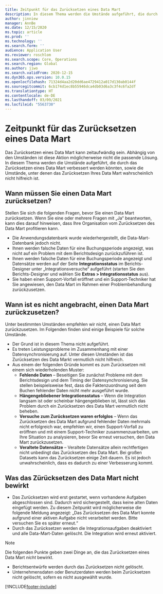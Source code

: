 ```yaml
---
title: Zeitpunkt für das Zurücksetzen eines Data Mart
description: In diesem Thema werden die Umstände aufgeführt, die durch das Zurücksetzen eines Data Mart verbessert werden könnten, und die Umstände, unter denen das Zurücksetzen Ihres Data Mart wahrscheinlich nicht hilfreich ist.
author: jinniew
manager: AnnBe
ms.date: 12/15/2020
ms.topic: article
ms.prod: ''
ms.technology: ''
ms.search.form: ''
audience: Application User
ms.reviewer: roschlom
ms.search.scope: Core, Operations
ms.search.region: Global
ms.author: jiwo
ms.search.validFrom: 2020-12-15
ms.dyn365.ops.version: 10.0.15
ms.openlocfilehash: 71324d4aa2d20dd6ae4729412a017d130ab0144f
ms.sourcegitcommit: 6cb174d1ec8b55946dca4db03d6a3c3f4c6fa2df
ms.translationtype: HT
ms.contentlocale: de-DE
ms.lasthandoff: 03/09/2021
ms.locfileid: "5563730"
---
```

# <a name="when-to-reset-a-data-mart"></a>Zeitpunkt für das Zurücksetzen eines Data Mart

Das Zurücksetzen eines Data Mart kann zeitaufwändig sein. Abhängig von den Umständen ist diese Aktion möglicherweise nicht die passende Lösung. In diesem Thema werden die Umstände aufgeführt, die durch das Zurücksetzen eines Data Mart verbessert werden könnten, sowie die Umstände, unter denen das Zurücksetzen Ihres Data Mart wahrscheinlich nicht hilfreich ist.  

## <a name="when-do-you-need-to-do-a-data-mart-reset"></a>Wann müssen Sie einen Data Mart zurücksetzen?
Stellen Sie sich die folgenden Fragen, bevor Sie einen Data Mart zurücksetzen. Wenn Sie eine oder mehrere Fragen mit „Ja“ beantworten, kann dies darauf hinweisen, dass Ihre Organisation vom Zurücksetzen des Data Mart profitieren kann.

- Die Anwendungsdatenbank wurde wiederhergestellt, die Data-Mart-Datenbank jedoch nicht.
- Ihnen werden falsche Daten für eine Buchungsperiode angezeigt, was nicht auf ein Problem mit dem Berichtsdesign zurückzuführen ist.
- Ihnen werden falsche Daten für eine Buchungsperiode angezeigt und Datensätze werden auf der Seite **Integrationsstatus** im Berichts-Designer unter „Integrationsversuche“ aufgeführt (starten Sie den Berichts-Designer und wählen Sie **Extras > Integrationsstatus** aus).
- Sie haben einen Support-Vorfall eröffnet und ein Support-Techniker hat Sie angewiesen, den Data Mart im Rahmen einer Problembehandlung zurückzusetzen.
 
## <a name="when-its-not-appropriate-to-reset-a-data-mart"></a>Wann ist es nicht angebracht, einen Data Mart zurückzusetzen?
Unter bestimmten Umständen empfehlen wir nicht, einen Data Mart zurückzusetzen. Im Folgenden finden sind einige Beispiele für solche Umstände. 

- Der Grund ist in diesem Thema nicht aufgeführt.
- Es treten Leistungsprobleme im Zusammenhang mit einer Datensynchronisierung auf. Unter diesen Umständen ist das Zurücksetzen des Data Markt vermutlich nicht hilfreich.
- Aus einem der folgenden Gründe kommt es zum Zurücksetzen mit einem sich wiederholenden Muster: 
  - **Fehlende Daten** – Beseitigen Sie zunächst Probleme mit dem Berichtsdesign und dem Timing der Datensynchronisierung. Sie stellen beispielsweise fest, dass die Faktenzuordnung seit dem Buchen fehlender Daten nicht mehr ausgeführt wurde.
  - **Hängengebliebener Integrationsstatus** – Wenn die Integration langsam ist oder scheinbar hängengeblieben ist, lässt sich das Problem durch ein Zurücksetzen des Data Mart vermutlich nicht beheben.
  - **Versuche zum Zurücksetzen waren erfolglos** – Wenn das Zurücksetzen des Data Mart aufgrund fehlender Daten mehrmals nicht erfolgreich war, empfehlen wir, einen Support-Vorfall zu eröffnen und mit einem Support-Techniker zusammenzuarbeiten, um Ihre Situation zu analysieren, bevor Sie erneut versuchen, den Data Mart zurückzusetzen.
  - **Veraltete Datensätze** – Veraltete Datensätze allein rechtfertigen nicht unbedingt das Zurücksetzen des Data Mart. Bei großen Datasets kann das Zurücksetzen einige Zeit dauern. Es ist jedoch unwahrscheinlich, dass es dadurch zu einer Verbesserung kommt.
 
## <a name="what-a-data-mart-reset-does-not-do"></a>Was das Zürücksetzen des Data Mart nicht bewirkt  
- Das Zurücksetzen wird erst gestartet, wenn vorhandene Aufgaben abgeschlossen sind. Dadurch wird sichergestellt, dass keine alten Daten eingefügt werden. Zu diesem Zeitpunkt wird möglicherweise die folgende Meldung angezeigt: „Das Zurücksetzen des Data Mart konnte aufgrund einer aktiven Aufgabe nicht verarbeitet werden. Bitte versuchen Sie es später erneut.“
- Durch das Zurücksetzen werden die Integrationsaufgaben deaktiviert und alle Data-Mart-Daten gelöscht. Die Integration wird erneut aktiviert.

> [!NOTE]
> Die folgenden Punkte geben zwei Dinge an, die das Zurücksetzen eines Data Mart *nicht* bewirkt. <br>
> - Berichtsentwürfe werden durch das Zurücksetzen nicht gelöscht. <br>
> - Unternehmensdaten oder Benutzerdaten werden beim Zurücksetzen nicht gelöscht, sofern es nicht ausgewählt wurde.


[!INCLUDE[footer-include](../../../includes/footer-banner.md)]